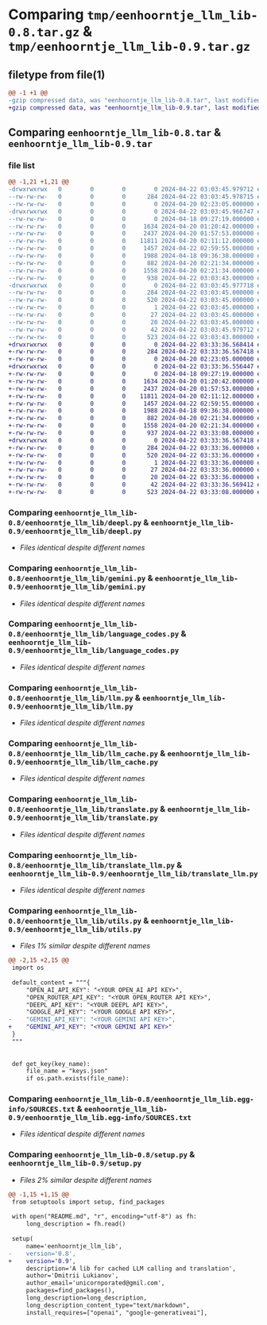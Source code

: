 # Comparing `tmp/eenhoorntje_llm_lib-0.8.tar.gz` & `tmp/eenhoorntje_llm_lib-0.9.tar.gz`

## filetype from file(1)

```diff
@@ -1 +1 @@
-gzip compressed data, was "eenhoorntje_llm_lib-0.8.tar", last modified: Mon Apr 22 03:03:45 2024, max compression
+gzip compressed data, was "eenhoorntje_llm_lib-0.9.tar", last modified: Mon Apr 22 03:33:36 2024, max compression
```

## Comparing `eenhoorntje_llm_lib-0.8.tar` & `eenhoorntje_llm_lib-0.9.tar`

### file list

```diff
@@ -1,21 +1,21 @@
-drwxrwxrwx   0        0        0        0 2024-04-22 03:03:45.979712 eenhoorntje_llm_lib-0.8/
--rw-rw-rw-   0        0        0      284 2024-04-22 03:03:45.978715 eenhoorntje_llm_lib-0.8/PKG-INFO
--rw-rw-rw-   0        0        0        0 2024-04-20 02:23:05.000000 eenhoorntje_llm_lib-0.8/README.md
-drwxrwxrwx   0        0        0        0 2024-04-22 03:03:45.966747 eenhoorntje_llm_lib-0.8/eenhoorntje_llm_lib/
--rw-rw-rw-   0        0        0        0 2024-04-18 09:27:19.000000 eenhoorntje_llm_lib-0.8/eenhoorntje_llm_lib/__init__.py
--rw-rw-rw-   0        0        0     1634 2024-04-20 01:20:42.000000 eenhoorntje_llm_lib-0.8/eenhoorntje_llm_lib/deepl.py
--rw-rw-rw-   0        0        0     2437 2024-04-20 01:57:53.000000 eenhoorntje_llm_lib-0.8/eenhoorntje_llm_lib/gemini.py
--rw-rw-rw-   0        0        0    11811 2024-04-20 02:11:12.000000 eenhoorntje_llm_lib-0.8/eenhoorntje_llm_lib/language_codes.py
--rw-rw-rw-   0        0        0     1457 2024-04-22 02:59:55.000000 eenhoorntje_llm_lib-0.8/eenhoorntje_llm_lib/llm.py
--rw-rw-rw-   0        0        0     1988 2024-04-18 09:36:38.000000 eenhoorntje_llm_lib-0.8/eenhoorntje_llm_lib/llm_cache.py
--rw-rw-rw-   0        0        0      882 2024-04-20 02:21:34.000000 eenhoorntje_llm_lib-0.8/eenhoorntje_llm_lib/translate.py
--rw-rw-rw-   0        0        0     1558 2024-04-20 02:21:34.000000 eenhoorntje_llm_lib-0.8/eenhoorntje_llm_lib/translate_llm.py
--rw-rw-rw-   0        0        0      938 2024-04-22 03:03:43.000000 eenhoorntje_llm_lib-0.8/eenhoorntje_llm_lib/utils.py
-drwxrwxrwx   0        0        0        0 2024-04-22 03:03:45.977718 eenhoorntje_llm_lib-0.8/eenhoorntje_llm_lib.egg-info/
--rw-rw-rw-   0        0        0      284 2024-04-22 03:03:45.000000 eenhoorntje_llm_lib-0.8/eenhoorntje_llm_lib.egg-info/PKG-INFO
--rw-rw-rw-   0        0        0      520 2024-04-22 03:03:45.000000 eenhoorntje_llm_lib-0.8/eenhoorntje_llm_lib.egg-info/SOURCES.txt
--rw-rw-rw-   0        0        0        1 2024-04-22 03:03:45.000000 eenhoorntje_llm_lib-0.8/eenhoorntje_llm_lib.egg-info/dependency_links.txt
--rw-rw-rw-   0        0        0       27 2024-04-22 03:03:45.000000 eenhoorntje_llm_lib-0.8/eenhoorntje_llm_lib.egg-info/requires.txt
--rw-rw-rw-   0        0        0       20 2024-04-22 03:03:45.000000 eenhoorntje_llm_lib-0.8/eenhoorntje_llm_lib.egg-info/top_level.txt
--rw-rw-rw-   0        0        0       42 2024-04-22 03:03:45.979712 eenhoorntje_llm_lib-0.8/setup.cfg
--rw-rw-rw-   0        0        0      523 2024-04-22 03:03:43.000000 eenhoorntje_llm_lib-0.8/setup.py
+drwxrwxrwx   0        0        0        0 2024-04-22 03:33:36.568414 eenhoorntje_llm_lib-0.9/
+-rw-rw-rw-   0        0        0      284 2024-04-22 03:33:36.567418 eenhoorntje_llm_lib-0.9/PKG-INFO
+-rw-rw-rw-   0        0        0        0 2024-04-20 02:23:05.000000 eenhoorntje_llm_lib-0.9/README.md
+drwxrwxrwx   0        0        0        0 2024-04-22 03:33:36.556447 eenhoorntje_llm_lib-0.9/eenhoorntje_llm_lib/
+-rw-rw-rw-   0        0        0        0 2024-04-18 09:27:19.000000 eenhoorntje_llm_lib-0.9/eenhoorntje_llm_lib/__init__.py
+-rw-rw-rw-   0        0        0     1634 2024-04-20 01:20:42.000000 eenhoorntje_llm_lib-0.9/eenhoorntje_llm_lib/deepl.py
+-rw-rw-rw-   0        0        0     2437 2024-04-20 01:57:53.000000 eenhoorntje_llm_lib-0.9/eenhoorntje_llm_lib/gemini.py
+-rw-rw-rw-   0        0        0    11811 2024-04-20 02:11:12.000000 eenhoorntje_llm_lib-0.9/eenhoorntje_llm_lib/language_codes.py
+-rw-rw-rw-   0        0        0     1457 2024-04-22 02:59:55.000000 eenhoorntje_llm_lib-0.9/eenhoorntje_llm_lib/llm.py
+-rw-rw-rw-   0        0        0     1988 2024-04-18 09:36:38.000000 eenhoorntje_llm_lib-0.9/eenhoorntje_llm_lib/llm_cache.py
+-rw-rw-rw-   0        0        0      882 2024-04-20 02:21:34.000000 eenhoorntje_llm_lib-0.9/eenhoorntje_llm_lib/translate.py
+-rw-rw-rw-   0        0        0     1558 2024-04-20 02:21:34.000000 eenhoorntje_llm_lib-0.9/eenhoorntje_llm_lib/translate_llm.py
+-rw-rw-rw-   0        0        0      937 2024-04-22 03:33:08.000000 eenhoorntje_llm_lib-0.9/eenhoorntje_llm_lib/utils.py
+drwxrwxrwx   0        0        0        0 2024-04-22 03:33:36.567418 eenhoorntje_llm_lib-0.9/eenhoorntje_llm_lib.egg-info/
+-rw-rw-rw-   0        0        0      284 2024-04-22 03:33:36.000000 eenhoorntje_llm_lib-0.9/eenhoorntje_llm_lib.egg-info/PKG-INFO
+-rw-rw-rw-   0        0        0      520 2024-04-22 03:33:36.000000 eenhoorntje_llm_lib-0.9/eenhoorntje_llm_lib.egg-info/SOURCES.txt
+-rw-rw-rw-   0        0        0        1 2024-04-22 03:33:36.000000 eenhoorntje_llm_lib-0.9/eenhoorntje_llm_lib.egg-info/dependency_links.txt
+-rw-rw-rw-   0        0        0       27 2024-04-22 03:33:36.000000 eenhoorntje_llm_lib-0.9/eenhoorntje_llm_lib.egg-info/requires.txt
+-rw-rw-rw-   0        0        0       20 2024-04-22 03:33:36.000000 eenhoorntje_llm_lib-0.9/eenhoorntje_llm_lib.egg-info/top_level.txt
+-rw-rw-rw-   0        0        0       42 2024-04-22 03:33:36.569412 eenhoorntje_llm_lib-0.9/setup.cfg
+-rw-rw-rw-   0        0        0      523 2024-04-22 03:33:08.000000 eenhoorntje_llm_lib-0.9/setup.py
```

### Comparing `eenhoorntje_llm_lib-0.8/eenhoorntje_llm_lib/deepl.py` & `eenhoorntje_llm_lib-0.9/eenhoorntje_llm_lib/deepl.py`

 * *Files identical despite different names*

### Comparing `eenhoorntje_llm_lib-0.8/eenhoorntje_llm_lib/gemini.py` & `eenhoorntje_llm_lib-0.9/eenhoorntje_llm_lib/gemini.py`

 * *Files identical despite different names*

### Comparing `eenhoorntje_llm_lib-0.8/eenhoorntje_llm_lib/language_codes.py` & `eenhoorntje_llm_lib-0.9/eenhoorntje_llm_lib/language_codes.py`

 * *Files identical despite different names*

### Comparing `eenhoorntje_llm_lib-0.8/eenhoorntje_llm_lib/llm.py` & `eenhoorntje_llm_lib-0.9/eenhoorntje_llm_lib/llm.py`

 * *Files identical despite different names*

### Comparing `eenhoorntje_llm_lib-0.8/eenhoorntje_llm_lib/llm_cache.py` & `eenhoorntje_llm_lib-0.9/eenhoorntje_llm_lib/llm_cache.py`

 * *Files identical despite different names*

### Comparing `eenhoorntje_llm_lib-0.8/eenhoorntje_llm_lib/translate.py` & `eenhoorntje_llm_lib-0.9/eenhoorntje_llm_lib/translate.py`

 * *Files identical despite different names*

### Comparing `eenhoorntje_llm_lib-0.8/eenhoorntje_llm_lib/translate_llm.py` & `eenhoorntje_llm_lib-0.9/eenhoorntje_llm_lib/translate_llm.py`

 * *Files identical despite different names*

### Comparing `eenhoorntje_llm_lib-0.8/eenhoorntje_llm_lib/utils.py` & `eenhoorntje_llm_lib-0.9/eenhoorntje_llm_lib/utils.py`

 * *Files 1% similar despite different names*

```diff
@@ -2,15 +2,15 @@
 import os
 
 default_content = """{
     "OPEN_AI_API_KEY": "<YOUR OPEN_AI API KEY>",
     "OPEN_ROUTER_API_KEY": "<YOUR OPEN_ROUTER API KEY>",
     "DEEPL_API_KEY": "<YOUR DEEPL API KEY>",
     "GOOGLE_API_KEY": "<YOUR GOOGLE API KEY>",
-    "GEMINI_API_KEY": "<YOUR GEMINI API KEY>",
+    "GEMINI_API_KEY": "<YOUR GEMINI API KEY>"
 }
 """
 
 
 def get_key(key_name):
     file_name = "keys.json"
     if os.path.exists(file_name):
```

### Comparing `eenhoorntje_llm_lib-0.8/eenhoorntje_llm_lib.egg-info/SOURCES.txt` & `eenhoorntje_llm_lib-0.9/eenhoorntje_llm_lib.egg-info/SOURCES.txt`

 * *Files identical despite different names*

### Comparing `eenhoorntje_llm_lib-0.8/setup.py` & `eenhoorntje_llm_lib-0.9/setup.py`

 * *Files 2% similar despite different names*

```diff
@@ -1,15 +1,15 @@
 from setuptools import setup, find_packages
 
 with open("README.md", "r", encoding="utf-8") as fh:
     long_description = fh.read()
 
 setup(
     name='eenhoorntje_llm_lib',
-    version='0.8',
+    version='0.9',
     description='A lib for cached LLM calling and translation',
     author='Dmitrii Lukianov',
     author_email='unicornporated@gmil.com',
     packages=find_packages(),
     long_description=long_description,
     long_description_content_type="text/markdown",
     install_requires=["openai", "google-generativeai"],
```


